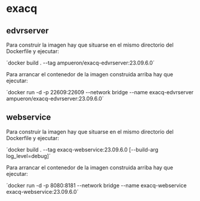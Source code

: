 # exacq

## edvrserver

Para construir la imagen hay que situarse en el mismo directorio del Dockerfile y ejecutar:

´docker build . --tag ampueron/exacq-edvrserver:23.09.6.0´

Para arrancar el contenedor de la imagen construida arriba hay que ejecutar:

´docker run -d -p 22609:22609 --network bridge --name exacq-edvrserver ampueron/exacq-edvrserver:23.09.6.0´

## webservice

Para construir la imagen hay que situarse en el mismo directorio del Dockerfile y ejecutar:

´docker build . --tag exacq-webservice:23.09.6.0 [--build-arg log_level=debug]´

Para arrancar el contenedor de la imagen construida arriba hay que ejecutar:

´docker run -d -p 8080:8181 --network bridge --name exacq-webservice exacq-webservice:23.09.6.0´
